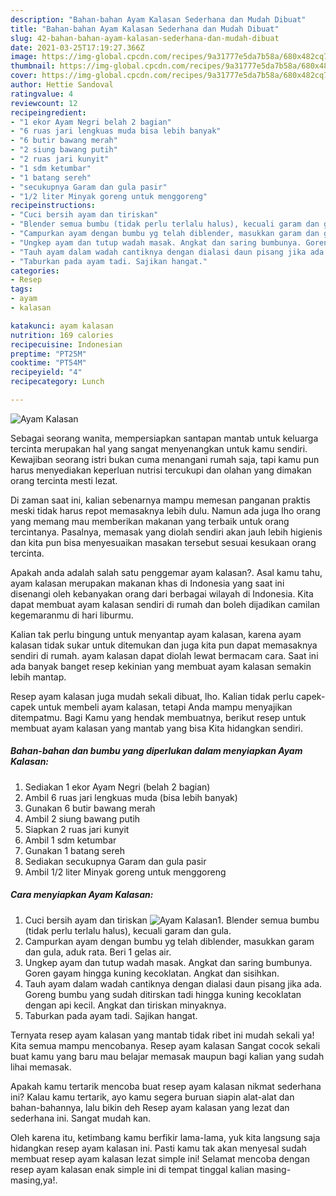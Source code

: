 ```yaml
---
description: "Bahan-bahan Ayam Kalasan Sederhana dan Mudah Dibuat"
title: "Bahan-bahan Ayam Kalasan Sederhana dan Mudah Dibuat"
slug: 42-bahan-bahan-ayam-kalasan-sederhana-dan-mudah-dibuat
date: 2021-03-25T17:19:27.366Z
image: https://img-global.cpcdn.com/recipes/9a31777e5da7b58a/680x482cq70/ayam-kalasan-foto-resep-utama.jpg
thumbnail: https://img-global.cpcdn.com/recipes/9a31777e5da7b58a/680x482cq70/ayam-kalasan-foto-resep-utama.jpg
cover: https://img-global.cpcdn.com/recipes/9a31777e5da7b58a/680x482cq70/ayam-kalasan-foto-resep-utama.jpg
author: Hettie Sandoval
ratingvalue: 4
reviewcount: 12
recipeingredient:
- "1 ekor Ayam Negri belah 2 bagian"
- "6 ruas jari lengkuas muda bisa lebih banyak"
- "6 butir bawang merah"
- "2 siung bawang putih"
- "2 ruas jari kunyit"
- "1 sdm ketumbar"
- "1 batang sereh"
- "secukupnya Garam dan gula pasir"
- "1/2 liter Minyak goreng untuk menggoreng"
recipeinstructions:
- "Cuci bersih ayam dan tiriskan"
- "Blender semua bumbu (tidak perlu terlalu halus), kecuali garam dan gula."
- "Campurkan ayam dengan bumbu yg telah diblender, masukkan garam dan gula, aduk rata. Beri 1 gelas air."
- "Ungkep ayam dan tutup wadah masak. Angkat dan saring bumbunya. Goren gayam hingga kuning kecoklatan. Angkat dan sisihkan."
- "Tauh ayam dalam wadah cantiknya dengan dialasi daun pisang jika ada. Goreng bumbu yang sudah ditirskan tadi hingga kuning kecoklatan dengan api kecil. Angkat dan tiriskan minyaknya."
- "Taburkan pada ayam tadi. Sajikan hangat."
categories:
- Resep
tags:
- ayam
- kalasan

katakunci: ayam kalasan 
nutrition: 169 calories
recipecuisine: Indonesian
preptime: "PT25M"
cooktime: "PT54M"
recipeyield: "4"
recipecategory: Lunch

---
```



![Ayam Kalasan](https://img-global.cpcdn.com/recipes/9a31777e5da7b58a/680x482cq70/ayam-kalasan-foto-resep-utama.jpg)

Sebagai seorang wanita, mempersiapkan santapan mantab untuk keluarga tercinta merupakan hal yang sangat menyenangkan untuk kamu sendiri. Kewajiban seorang istri bukan cuma menangani rumah saja, tapi kamu pun harus menyediakan keperluan nutrisi tercukupi dan olahan yang dimakan orang tercinta mesti lezat.

Di zaman  saat ini, kalian sebenarnya mampu memesan panganan praktis meski tidak harus repot memasaknya lebih dulu. Namun ada juga lho orang yang memang mau memberikan makanan yang terbaik untuk orang tercintanya. Pasalnya, memasak yang diolah sendiri akan jauh lebih higienis dan kita pun bisa menyesuaikan masakan tersebut sesuai kesukaan orang tercinta. 



Apakah anda adalah salah satu penggemar ayam kalasan?. Asal kamu tahu, ayam kalasan merupakan makanan khas di Indonesia yang saat ini disenangi oleh kebanyakan orang dari berbagai wilayah di Indonesia. Kita dapat membuat ayam kalasan sendiri di rumah dan boleh dijadikan camilan kegemaranmu di hari liburmu.

Kalian tak perlu bingung untuk menyantap ayam kalasan, karena ayam kalasan tidak sukar untuk ditemukan dan juga kita pun dapat memasaknya sendiri di rumah. ayam kalasan dapat diolah lewat bermacam cara. Saat ini ada banyak banget resep kekinian yang membuat ayam kalasan semakin lebih mantap.

Resep ayam kalasan juga mudah sekali dibuat, lho. Kalian tidak perlu capek-capek untuk membeli ayam kalasan, tetapi Anda mampu menyajikan ditempatmu. Bagi Kamu yang hendak membuatnya, berikut resep untuk membuat ayam kalasan yang mantab yang bisa Kita hidangkan sendiri.

<!--inarticleads1-->

##### Bahan-bahan dan bumbu yang diperlukan dalam menyiapkan Ayam Kalasan:

1. Sediakan 1 ekor Ayam Negri (belah 2 bagian)
1. Ambil 6 ruas jari lengkuas muda (bisa lebih banyak)
1. Gunakan 6 butir bawang merah
1. Ambil 2 siung bawang putih
1. Siapkan 2 ruas jari kunyit
1. Ambil 1 sdm ketumbar
1. Gunakan 1 batang sereh
1. Sediakan secukupnya Garam dan gula pasir
1. Ambil 1/2 liter Minyak goreng untuk menggoreng




<!--inarticleads2-->

##### Cara menyiapkan Ayam Kalasan:

1. Cuci bersih ayam dan tiriskan
<img src="https://img-global.cpcdn.com/steps/39201260638cf2c3/160x128cq70/ayam-kalasan-langkah-memasak-1-foto.jpg" alt="Ayam Kalasan">1. Blender semua bumbu (tidak perlu terlalu halus), kecuali garam dan gula.
1. Campurkan ayam dengan bumbu yg telah diblender, masukkan garam dan gula, aduk rata. Beri 1 gelas air.
1. Ungkep ayam dan tutup wadah masak. Angkat dan saring bumbunya. Goren gayam hingga kuning kecoklatan. Angkat dan sisihkan.
1. Tauh ayam dalam wadah cantiknya dengan dialasi daun pisang jika ada. Goreng bumbu yang sudah ditirskan tadi hingga kuning kecoklatan dengan api kecil. Angkat dan tiriskan minyaknya.
1. Taburkan pada ayam tadi. Sajikan hangat.




Ternyata resep ayam kalasan yang mantab tidak ribet ini mudah sekali ya! Kita semua mampu mencobanya. Resep ayam kalasan Sangat cocok sekali buat kamu yang baru mau belajar memasak maupun bagi kalian yang sudah lihai memasak.

Apakah kamu tertarik mencoba buat resep ayam kalasan nikmat sederhana ini? Kalau kamu tertarik, ayo kamu segera buruan siapin alat-alat dan bahan-bahannya, lalu bikin deh Resep ayam kalasan yang lezat dan sederhana ini. Sangat mudah kan. 

Oleh karena itu, ketimbang kamu berfikir lama-lama, yuk kita langsung saja hidangkan resep ayam kalasan ini. Pasti kamu tak akan menyesal sudah membuat resep ayam kalasan lezat simple ini! Selamat mencoba dengan resep ayam kalasan enak simple ini di tempat tinggal kalian masing-masing,ya!.

